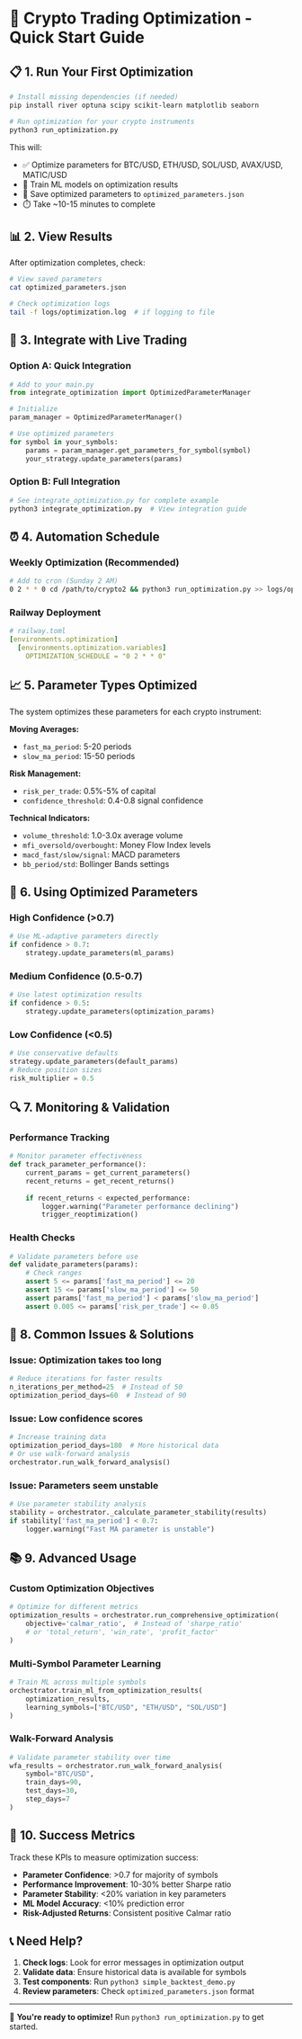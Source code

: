 # 🚀 Crypto Trading Optimization - Quick Start Guide

## 📋 **1. Run Your First Optimization**

```bash
# Install missing dependencies (if needed)
pip install river optuna scipy scikit-learn matplotlib seaborn

# Run optimization for your crypto instruments
python3 run_optimization.py
```

This will:
- ✅ Optimize parameters for BTC/USD, ETH/USD, SOL/USD, AVAX/USD, MATIC/USD
- 🧠 Train ML models on optimization results
- 💾 Save optimized parameters to `optimized_parameters.json`
- ⏱️ Take ~10-15 minutes to complete

## 📊 **2. View Results**

After optimization completes, check:

```bash
# View saved parameters
cat optimized_parameters.json

# Check optimization logs
tail -f logs/optimization.log  # if logging to file
```

## 🔗 **3. Integrate with Live Trading**

### Option A: Quick Integration
```python
# Add to your main.py
from integrate_optimization import OptimizedParameterManager

# Initialize
param_manager = OptimizedParameterManager()

# Use optimized parameters
for symbol in your_symbols:
    params = param_manager.get_parameters_for_symbol(symbol)
    your_strategy.update_parameters(params)
```

### Option B: Full Integration
```python
# See integrate_optimization.py for complete example
python3 integrate_optimization.py  # View integration guide
```

## ⏰ **4. Automation Schedule**

### Weekly Optimization (Recommended)
```bash
# Add to cron (Sunday 2 AM)
0 2 * * 0 cd /path/to/crypto2 && python3 run_optimization.py >> logs/optimization.log 2>&1
```

### Railway Deployment
```yaml
# railway.toml
[environments.optimization]
  [environments.optimization.variables]
    OPTIMIZATION_SCHEDULE = "0 2 * * 0"
```

## 📈 **5. Parameter Types Optimized**

The system optimizes these parameters for each crypto instrument:

**Moving Averages:**
- `fast_ma_period`: 5-20 periods
- `slow_ma_period`: 15-50 periods

**Risk Management:**
- `risk_per_trade`: 0.5%-5% of capital
- `confidence_threshold`: 0.4-0.8 signal confidence

**Technical Indicators:**
- `volume_threshold`: 1.0-3.0x average volume
- `mfi_oversold/overbought`: Money Flow Index levels
- `macd_fast/slow/signal`: MACD parameters
- `bb_period/std`: Bollinger Bands settings

## 🎯 **6. Using Optimized Parameters**

### High Confidence (>0.7)
```python
# Use ML-adaptive parameters directly
if confidence > 0.7:
    strategy.update_parameters(ml_params)
```

### Medium Confidence (0.5-0.7)  
```python
# Use latest optimization results
if confidence > 0.5:
    strategy.update_parameters(optimization_params)
```

### Low Confidence (<0.5)
```python
# Use conservative defaults
strategy.update_parameters(default_params)
# Reduce position sizes
risk_multiplier = 0.5
```

## 🔍 **7. Monitoring & Validation**

### Performance Tracking
```python
# Monitor parameter effectiveness
def track_parameter_performance():
    current_params = get_current_parameters()
    recent_returns = get_recent_returns()
    
    if recent_returns < expected_performance:
        logger.warning("Parameter performance declining")
        trigger_reoptimization()
```

### Health Checks
```python
# Validate parameters before use
def validate_parameters(params):
    # Check ranges
    assert 5 <= params['fast_ma_period'] <= 20
    assert 15 <= params['slow_ma_period'] <= 50
    assert params['fast_ma_period'] < params['slow_ma_period']
    assert 0.005 <= params['risk_per_trade'] <= 0.05
```

## 🚨 **8. Common Issues & Solutions**

### Issue: Optimization takes too long
```python
# Reduce iterations for faster results
n_iterations_per_method=25  # Instead of 50
optimization_period_days=60  # Instead of 90
```

### Issue: Low confidence scores
```python
# Increase training data
optimization_period_days=180  # More historical data
# Or use walk-forward analysis
orchestrator.run_walk_forward_analysis()
```

### Issue: Parameters seem unstable
```python
# Use parameter stability analysis
stability = orchestrator._calculate_parameter_stability(results)
if stability['fast_ma_period'] < 0.7:
    logger.warning("Fast MA parameter is unstable")
```

## 📚 **9. Advanced Usage**

### Custom Optimization Objectives
```python
# Optimize for different metrics
optimization_results = orchestrator.run_comprehensive_optimization(
    objective='calmar_ratio',  # Instead of 'sharpe_ratio'
    # or 'total_return', 'win_rate', 'profit_factor'
)
```

### Multi-Symbol Parameter Learning
```python
# Train ML across multiple symbols
orchestrator.train_ml_from_optimization_results(
    optimization_results,
    learning_symbols=["BTC/USD", "ETH/USD", "SOL/USD"]
)
```

### Walk-Forward Analysis
```python
# Validate parameter stability over time
wfa_results = orchestrator.run_walk_forward_analysis(
    symbol="BTC/USD",
    train_days=90,
    test_days=30,
    step_days=7
)
```

## 🎉 **10. Success Metrics**

Track these KPIs to measure optimization success:

- **Parameter Confidence**: >0.7 for majority of symbols
- **Performance Improvement**: 10-30% better Sharpe ratio
- **Parameter Stability**: <20% variation in key parameters
- **ML Model Accuracy**: <10% prediction error
- **Risk-Adjusted Returns**: Consistent positive Calmar ratio

## 📞 **Need Help?**

1. **Check logs**: Look for error messages in optimization output
2. **Validate data**: Ensure historical data is available for symbols
3. **Test components**: Run `python3 simple_backtest_demo.py`
4. **Review parameters**: Check `optimized_parameters.json` format

---

🚀 **You're ready to optimize!** Run `python3 run_optimization.py` to get started.